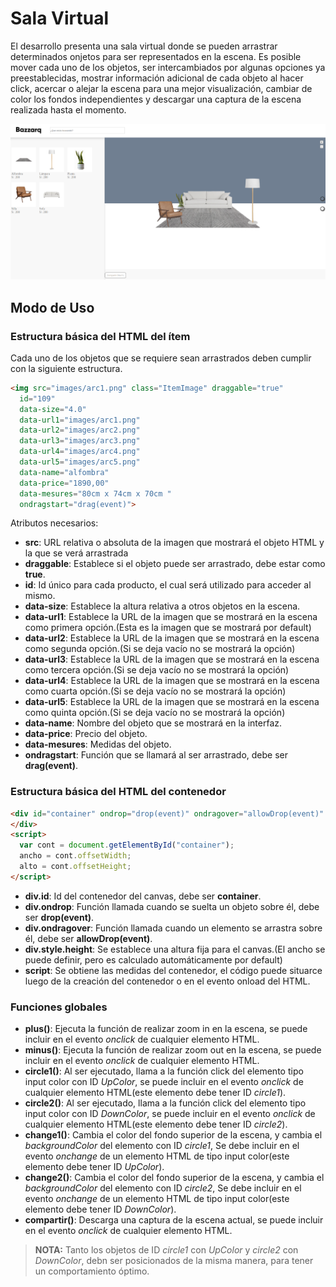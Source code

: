 # Sala Virtual
El desarrollo presenta una sala virtual donde se pueden arrastrar determinados onjetos para ser representados en la escena. Es posible mover cada uno de los objetos, ser intercambiados por algunas opciones ya preestablecidas, mostrar información adicional de cada objeto al hacer click, acercar o alejar la escena para una mejor visualización, cambiar de color los fondos independientes y descargar una captura de la escena realizada hasta el momento.

![Captura](images/captura.png)

## Modo de Uso
### Estructura básica del HTML del ítem
Cada uno de los objetos que se requiere sean arrastrados deben cumplir con la siguiente estructura.

```html
<img src="images/arc1.png" class="ItemImage" draggable="true"
  id="109" 
  data-size="4.0" 
  data-url1="images/arc1.png"
  data-url2="images/arc2.png"
  data-url3="images/arc3.png"
  data-url4="images/arc4.png"
  data-url5="images/arc5.png"
  data-name="alfombra"
  data-price="1890,00"
  data-mesures="80cm x 74cm x 70cm "
  ondragstart="drag(event)">
```
Atributos necesarios:
- **src**: URL relativa o absoluta de la imagen que mostrará el objeto HTML y la que se verá arrastrada
- **draggable**: Establece si el objeto puede ser arrastrado, debe estar como **true**.
- **id**: Id único para cada producto, el cual será utilizado para acceder al mismo.
- **data-size**: Establece la altura relativa a otros objetos en la escena.
- **data-url1**: Establece la URL de la imagen que se mostrará en la escena como primera opción.(Esta es la imagen que se mostrará por default)
- **data-url2**: Establece la URL de la imagen que se mostrará en la escena como segunda opción.(Si se deja vacío no se mostrará la opción)
- **data-url3**: Establece la URL de la imagen que se mostrará en la escena como tercera opción.(Si se deja vacío no se mostrará la opción)
- **data-url4**: Establece la URL de la imagen que se mostrará en la escena como cuarta opción.(Si se deja vacío no se mostrará la opción)
- **data-url5**: Establece la URL de la imagen que se mostrará en la escena como quinta opción.(Si se deja vacío no se mostrará la opción)
- **data-name**: Nombre del objeto que se mostrará en la interfaz.
- **data-price**: Precio del objeto.
- **data-mesures**: Medidas del objeto.
- **ondragstart**: Función que se llamará al ser arrastrado, debe ser **drag(event)**.

### Estructura básica del HTML del contenedor
```html
<div id="container" ondrop="drop(event)" ondragover="allowDrop(event)" style="height: 800px;">
</div>
<script>
  var cont = document.getElementById("container");
  ancho = cont.offsetWidth;
  alto = cont.offsetHeight;
</script>
```
- **div.id**: Id del contenedor del canvas, debe ser **container**.
- **div.ondrop**: Función llamada cuando se suelta un objeto sobre él, debe ser **drop(event)**.
- **div.ondragover**: Función llamada cuando un elemento se arrastra sobre él, debe ser **allowDrop(event)**.
- **div.style.height**: Se establece una altura fija para el canvas.(El ancho se puede definir, pero es calculado automáticamente por default)
- **script**: Se obtiene las medidas del contenedor, el código puede situarce luego de la creación del contenedor o en el evento onload del HTML.

### Funciones globales
- **plus()**: Ejecuta la función de realizar zoom in en la escena, se puede incluir en el evento *onclick* de cualquier elemento HTML.
- **minus()**: Ejecuta la función de realizar zoom out en la escena, se puede incluir en el evento *onclick* de cualquier elemento HTML.
- **circle1()**: Al ser ejecutado, llama a la función click del elemento tipo input color con ID *UpColor*, se puede incluir en el evento *onclick* de cualquier elemento HTML(este elemento debe tener ID *circle1*).
- **circle2()**: Al ser ejecutado, llama a la función click del elemento tipo input color con ID *DownColor*, se puede incluir en el evento *onclick* de cualquier elemento HTML(este elemento debe tener ID *circle2*).
- **change1()**: Cambia el color del fondo superior de la escena, y cambia el *backgroundColor* del elemento con ID *circle1*, Se debe incluir en el evento *onchange* de un elemento HTML de tipo input color(este elemento debe tener ID *UpColor*).
- **change2()**: Cambia el color del fondo superior de la escena, y cambia el *backgroundColor* del elemento con ID *circle2*, Se debe incluir en el evento *onchange* de un elemento HTML de tipo input color(este elemento debe tener ID *DownColor*).
- **compartir()**: Descarga una captura de la escena actual, se puede incluir en el evento *onclick* de cualquier elemento HTML.

>**NOTA:** Tanto los objetos de ID *circle1* con *UpColor* y *circle2* con *DownColor*, debn ser posicionados de la misma manera, para tener un comportamiento óptimo.
